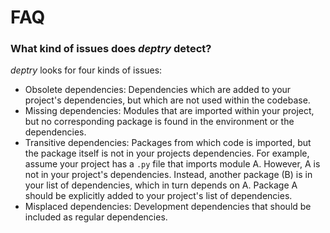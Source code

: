 
# FAQ

### What kind of issues does _deptry_ detect?

_deptry_ looks for four kinds of issues:

- Obsolete dependencies: Dependencies which are added to your project's dependencies, but which are not used within the codebase.
- Missing dependencies: Modules that are imported within your project, but no corresponding package is found in the environment or the dependencies.
- Transitive dependencies: Packages from which code is imported, but the package itself is not in your projects dependencies. For example, assume your project has a `.py` file that imports module A. However, A is not in your project's dependencies. Instead, another package (B) is in your list of dependencies, which in turn depends on A. Package A should be explicitly added to your project's list of dependencies.
- Misplaced dependencies: Development dependencies that should be included as regular dependencies.
